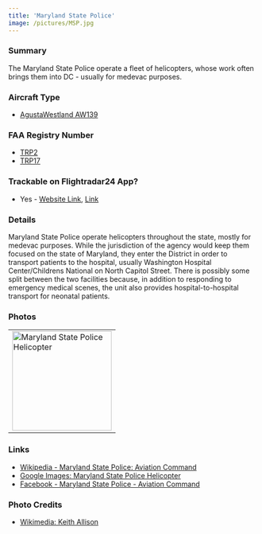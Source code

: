 ```yaml
---
title: 'Maryland State Police'
image: /pictures/MSP.jpg
---
```


### Summary

The Maryland State Police operate a fleet of helicopters, whose work often brings them into DC - usually for medevac purposes. 

### Aircraft Type
* [AgustaWestland AW139](https://en.wikipedia.org/wiki/AgustaWestland_AW139)

### FAA Registry Number
* [TRP2](https://registry.faa.gov/aircraftinquiry/NNum_Results.aspx?NNumbertxt=TRP2)
* [TRP17](https://registry.faa.gov/aircraftinquiry/NNum_Results.aspx?NNumbertxt=TRP17)

### Trackable on Flightradar24 App?
* Yes - [Website Link](https://www.flightradar24.com/data/aircraft/TRP2), [Link](https://www.flightradar24.com/data/aircraft/TRP17)

### Details

Maryland State Police operate helicopters throughout the state, mostly for medevac purposes.  While the jurisdiction of the agency would keep them focused on the state of Maryland, they enter the District in order to transport patients to the hospital, usually Washington Hospital Center/Childrens National on North Capitol Street.  There is possibly some split between the two facilities because, in addition to responding to emergency medical scenes, the unit also provides hospital-to-hospital transport for neonatal patients.  

### Photos 

<table style="width:100%">
  <tr>
    <td><img src="https://helicoptersofdc.com/pictures/MSP.jpg" alt="Maryland State Police Helicopter" width="200"></td>
  </tr>
  </table>

### Links


* [Wikipedia - Maryland State Police: Aviation Command](https://en.wikipedia.org/wiki/Maryland_State_Police#Aviation_Command)
* [Google Images: Maryland State Police Helicopter](https://www.google.com/search?q=maryland+state+police+helicopter)
* [Facebook - Maryland State Police - Aviation Command](https://www.facebook.com/mspaviation/)



### Photo Credits

* [Wikimedia: Keith Allison](https://commons.wikimedia.org/wiki/File:Maryland_State_Police_Helicopter_(36177396184).jpg)
